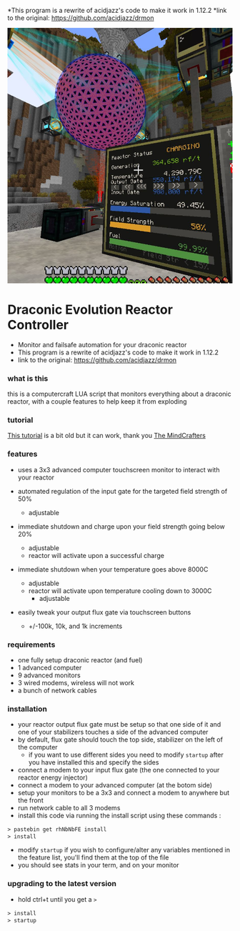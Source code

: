 *This program is a rewrite of acidjazz's code to make it work in 1.12.2
*link to the original: https://github.com/acidjazz/drmon 


![](examples/2.jpg)
# Draconic Evolution Reactor Controller
* Monitor and failsafe automation for your draconic reactor
* This program is a rewrite of acidjazz's code to make it work in 1.12.2
* link to the original: https://github.com/acidjazz/drmon 

### what is this
this is a computercraft LUA script that monitors everything about a draconic reactor, with a couple features to help keep it from exploding

### tutorial
[This tutorial](https://www.youtube.com/watch?v=8rBhQP1xqEU) is a bit old but it can work, thank you [The MindCrafters](https://www.youtube.com/channel/UCf2wEy4_BbYpAQcgvN26OaQ)

### features
* uses a 3x3 advanced computer touchscreen monitor to interact with your reactor
* automated regulation of the input gate for the targeted field strength of 50%
  * adjustable
* immediate shutdown and charge upon your field strength going below 20%
  * adjustable
  * reactor will activate upon a successful charge
* immediate shutdown when your temperature goes above 8000C
  * adjustable
  * reactor will activate upon temperature cooling down to 3000C
    * adjustable

* easily tweak your output flux gate via touchscreen buttons
  * +/-100k, 10k, and 1k increments

### requirements
* one fully setup draconic reactor (and fuel)
* 1 advanced computer
* 9 advanced monitors
* 3 wired modems, wireless will not work
* a bunch of network cables

### installation
* your reactor output flux gate must be setup so that one side of it and one of your stabilizers touches a side of the advanced computer
* by default, flux gate should touch the top side, stabilizer on the left of the computer
  * if you want to use different sides you need to modify `startup` after you have installed this and specify the sides
* connect a modem to your input flux gate (the one connected to your reactor energy injector)
* connect a modem to your advanced computer (at the botom side)
* setup your monitors to be a 3x3 and connect a modem to anywhere but the front
* run network cable to all 3 modems
* install this code via running the install script using these commands :

```
> pastebin get rhNbNbFE install
> install
```
* modify `startup` if you wish to configure/alter any variables mentioned in the feature list, you'll find them at the top of the file
* you should see stats in your term, and on your monitor

### upgrading to the latest version
* hold ctrl+t until you get a `>`

```
> install
> startup
```
